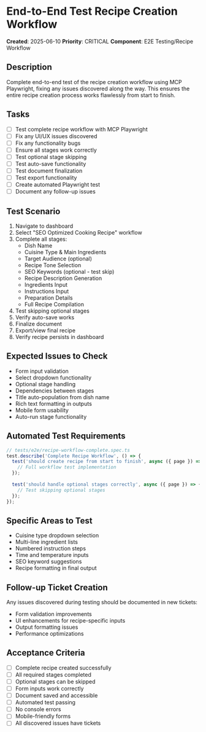 # End-to-End Test Recipe Creation Workflow

**Created**: 2025-06-10
**Priority**: CRITICAL
**Component**: E2E Testing/Recipe Workflow

## Description
Complete end-to-end test of the recipe creation workflow using MCP Playwright, fixing any issues discovered along the way. This ensures the entire recipe creation process works flawlessly from start to finish.

## Tasks
- [ ] Test complete recipe workflow with MCP Playwright
- [ ] Fix any UI/UX issues discovered
- [ ] Fix any functionality bugs
- [ ] Ensure all stages work correctly
- [ ] Test optional stage skipping
- [ ] Test auto-save functionality
- [ ] Test document finalization
- [ ] Test export functionality
- [ ] Create automated Playwright test
- [ ] Document any follow-up issues

## Test Scenario
1. Navigate to dashboard
2. Select "SEO Optimized Cooking Recipe" workflow
3. Complete all stages:
   - Dish Name
   - Cuisine Type & Main Ingredients
   - Target Audience (optional)
   - Recipe Tone Selection
   - SEO Keywords (optional - test skip)
   - Recipe Description Generation
   - Ingredients Input
   - Instructions Input
   - Preparation Details
   - Full Recipe Compilation
4. Test skipping optional stages
5. Verify auto-save works
6. Finalize document
7. Export/view final recipe
8. Verify recipe persists in dashboard

## Expected Issues to Check
- Form input validation
- Select dropdown functionality
- Optional stage handling
- Dependencies between stages
- Title auto-population from dish name
- Rich text formatting in outputs
- Mobile form usability
- Auto-run stage functionality

## Automated Test Requirements
```typescript
// tests/e2e/recipe-workflow-complete.spec.ts
test.describe('Complete Recipe Workflow', () => {
  test('should create recipe from start to finish', async ({ page }) => {
    // Full workflow test implementation
  });
  
  test('should handle optional stages correctly', async ({ page }) => {
    // Test skipping optional stages
  });
});
```

## Specific Areas to Test
- Cuisine type dropdown selection
- Multi-line ingredient lists
- Numbered instruction steps
- Time and temperature inputs
- SEO keyword suggestions
- Recipe formatting in final output

## Follow-up Ticket Creation
Any issues discovered during testing should be documented in new tickets:
- Form validation improvements
- UI enhancements for recipe-specific inputs
- Output formatting issues
- Performance optimizations

## Acceptance Criteria
- [ ] Complete recipe created successfully
- [ ] All required stages completed
- [ ] Optional stages can be skipped
- [ ] Form inputs work correctly
- [ ] Document saved and accessible
- [ ] Automated test passing
- [ ] No console errors
- [ ] Mobile-friendly forms
- [ ] All discovered issues have tickets